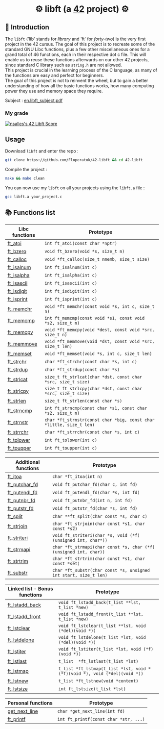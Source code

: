 # <div align="center">⚙️ libft (a [42](https://42perpignan.fr/) project) ⚙️</div>
## 📑 Introduction
The `libft` ('lib' stands for *library* and 'ft' for *forty-two*) is the very first project in the 42 cursus. The goal of this project is to recreate some of the standard GNU Libc functions, plus a few other miscellaneous ones for a grand total of 46 functions, each in their respective dot c file. This will enable us to reuse these functions afterwards on our other 42 projects, since standard C library such as `string.h` are not allowed.\
This project is crucial in the learning process of the C language, as many of the functions are easy and perfect for beginners.\
The goal of this project is not to reinvent the wheel, but to gain a better understanding of how all the basic functions works, how many computing power they use and memory space they require.

Subject : <a href=asset/en.subject.pdf>en.libft_subject.pdf<a/>
### My grade
[![nsalles's 42 Libft Score](https://badge42.coday.fr/api/v2/clshyl91d071301p436jjiyqr/project/3344498)](https://github.com/Coday-meric/badge42)

## Usage
Download `libft` and enter the repo :
```sh
git clone https://github.com/Floperatok/42-libft && cd 42-libft
```
Compile the project :
```sh
make && make clean
```
You can now use my `libft` on all your projects using the `libft.a` file :
```sh
gcc libft.a your_project.c
```

## 📚 Functions list
| Libc functions  | Prototype                                                                                              |
|----------------|---------------------|
| [ft_atoi](src/ft_atoi.c) | `int ft_atoi(const char *nptr)` |
| [ft_bzero](src/ft_bzero.c) | `void ft_bzero(void *s, size_t n)` |
| [ft_calloc](src/ft_calloc.c) | `void *ft_calloc(size_t nmemb, size_t size)` |
| [ft_isalnum](src/ft_isalnum.c) | `int ft_isalnum(int c)` |
| [ft_isalpha](src/ft_isalpha.c) | `int ft_isalpha(int c)` |
| [ft_isascii](src/ft_isascii.c) | `int ft_isascii(int c)` |
| [ft_isdigit](src/ft_isdigit.c) | `int ft_isdigit(int c)` |
| [ft_isprint](src/ft_isprint.c) | `int ft_isprint(int c)` |
| [ft_memchr](src/ft_memchr.c) | `void *ft_memchr(const void *s, int c, size_t n)` |
| [ft_memcmp](src/ft_memcmp.c) | `int ft_memcmp(const void *s1, const void *s2, size_t n)` |
| [ft_memcpy](src/ft_memcpy.c) | `void *ft_memcpy(void *dest, const void *src, size_t n)` |
| [ft_memmove](src/ft_memmove.c) | `void *ft_memmove(void *dst, const void *src, size_t len)` |
| [ft_memset](src/ft_memset.c) | `void *ft_memset(void *s, int c, size_t len)` |
| [ft_strchr](src/ft_strchr.c) | `char *ft_strchr(const char *s, int c)` |
| [ft_strdup](src/ft_strdup.c) | `char *ft_strdup(const char *s)` |
| [ft_strlcat](src/ft_strlcat.c) | `size_t ft_strlcat(char *dst, const char *src, size_t size)` |
| [ft_strlcpy](src/ft_strlcpy.c) | `size_t ft_strlcpy(char *dst, const char *src, size_t size)` |
| [ft_strlen](src/ft_strlen.c) | `size_t ft_strlen(const char *s)` |
| [ft_strncmp](src/ft_strncmp.c) | `int ft_strncmp(const char *s1, const char *s2, size_t n)` |
| [ft_strnstr](src/ft_strnstr.c) | `char *ft_strnstr(const char *big, const char *little, size_t len)` |
| [ft_strrchr](src/ft_strrchr.c) | `char *ft_strrchr(const char *s, int c)` |
| [ft_tolower](src/ft_tolower.c) | `int ft_tolower(int c)` |
| [ft_toupper](src/ft_toupper.c) | `int ft_toupper(int c)` |


| Additional functions    | Prototype        | 
|------------------|---------------------|
| [ft_itoa](src/ft_itoa.c) | `char *ft_itoa(int n)` |
| [ft_putchar_fd](src/ft_putchar_fd.c) | `void ft_putchar_fd(char c, int fd)` |
| [ft_putendl_fd](src/ft_putendl_fd.c) | `void ft_putendl_fd(char *s, int fd)` |
| [ft_putnbr_fd](src/ft_putnbr_fd.c) | `void ft_putnbr_fd(int n, int fd)` |
| [ft_putstr_fd](src/ft_putstr_fd.c) | `void ft_putstr_fd(char *s, int fd)` |
| [ft_split](src/ft_split.c) | `char **ft_split(char const *s, char c)` |
| [ft_strjoin](src/ft_strjoin.c) | `char *ft_strjoin(char const *s1, char const *s2)` |
| [ft_striteri](src/ft_striteri.c) | `void ft_striteri(char *s, void (*f)(unsigned int, char*))` |
| [ft_strmapi](src/ft_strmapi.c) | `char *ft_strmapi(char const *s, char (*f)(unsigned int, char))` |
| [ft_strtrim](src/ft_strtrim.c) | `char *ft_strtrim(char const *s1, char const *set)` |
| [ft_substr](src/ft_substr.c) | `char *ft_substr(char const *s, unsigned int start, size_t len)` |


| Linked list - Bonus functions    | Prototype      |
|------------------|---------------------|
| [ft_lstadd_back](src/ft_lstadd_back.c) | `void ft_lstadd_back(t_list **lst, t_list *new)` |
| [ft_lstadd_front](src/ft_lstadd_front.c) | `void ft_lstadd_front(t_list **lst, t_list *new)` |
| [ft_lstclear](src/ft_lstclear.c) | `void ft_lstclear(t_list **lst, void (*del)(void *))` |
| [ft_lstdelone](src/ft_lstdelone.c) | `void ft_lstdelone(t_list *lst, void (*del)(void *))` |
| [ft_lstiter](src/ft_lstiter.c) | `void ft_lstiter(t_list *lst, void (*f)(void *))`|
| [ft_lstlast](src/ft_lstlast.c) | `t_list	*ft_lstlast(t_list *lst)` |
| [ft_lstmap](src/ft_lstmap.c) | `t_list *ft_lstmap(t_list *lst, void *(*f)(void *), void (*del)(void *))` |
| [ft_lstnew](src/ft_lstnew.c) | `t_list *ft_lstnew(void *content)` | 
| [ft_lstsize](src/ft_lstsize.c) | `int	ft_lstsize(t_list *lst)` |

| Personal functions | Prototype        |
|-|-|
| [get_next_line](https://github.com/Floperatok/42-get_next_line) | `char *get_next_line(int fd)` |
| [ft_printf](https://github.com/Floperatok/42-ft_printf) | `int ft_printf(const char *str, ...)` |


